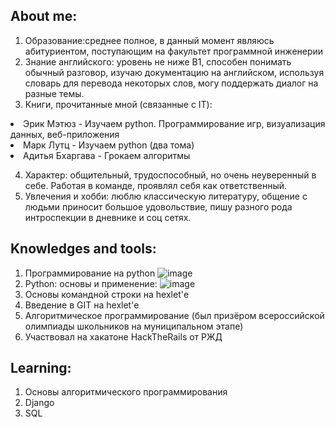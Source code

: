 ## About me:
1) Образование:среднее полное, в данный момент являюсь абитуриентом, поступающим на факультет программной инженерии
2) Знание английского: уровень не ниже B1, способен понимать обычный разговор, изучаю документацию на английском, используя словарь для перевода некоторых слов, могу поддержать диалог на разные темы.
3) Книги, прочитанные мной (связанные с IT):
<li>Эрик Мэтюз - Изучаем python. Программирование игр, визуализация данных, веб-приложения</li>
<li>Марк Лутц - Изучаем python (два тома)</li>
<li>Адитья Бхаргава - Грокаем алгоритмы</li>

4) Характер: общительный, трудоспособный, но очень неуверенный в себе. Работая в команде, проявлял себя как ответственный.
5) Увлечения и хобби: люблю классическую литературу, общение с людьми приносит большое удовольствие, пишу разного рода интроспекции в дневнике и соц сетях.

## Knowledges and tools:
1) Программирование на python
![image](https://user-images.githubusercontent.com/109024156/180630831-35049347-aff3-43c5-a76f-2e8691814aa7.png)
2) Python: основы и применение:
![image](https://user-images.githubusercontent.com/109024156/180630855-467ca51e-c25b-4a63-94a8-d0989dc2bb33.png)
3) Основы командной строки на hexlet'е
4) Введение в GIT на hexlet'е
5) Алгоритмическое программирование (был призёром всероссийской олимпиады школьников на муниципальном этапе)
6) Участвовал на хакатоне HackTheRails от РЖД

## Learning:
1) Основы алгоритмического программирования
2) Django
3) SQL
